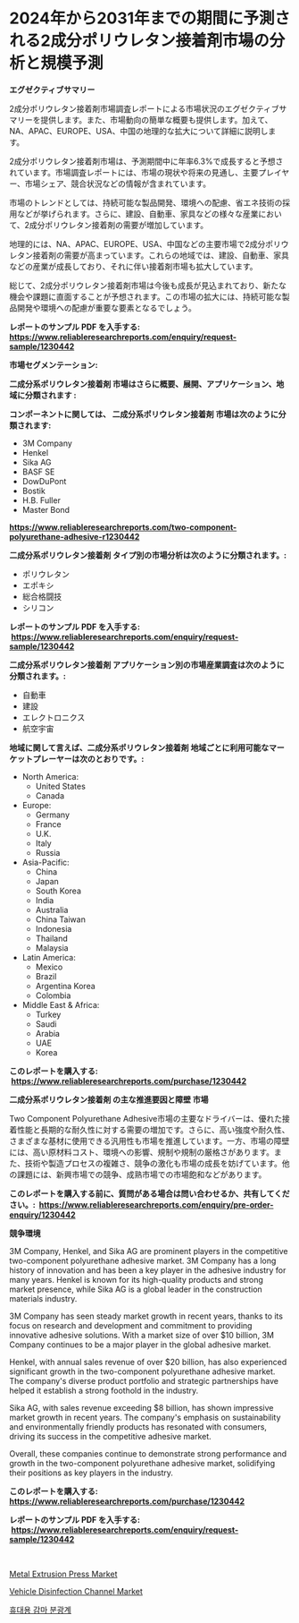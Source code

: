 <p><h1>2024年から2031年までの期間に予測される2成分ポリウレタン接着剤市場の分析と規模予測</h1></p><p><strong>エグゼクティブサマリー</strong></p>
<p><p>2成分ポリウレタン接着剤市場調査レポートによる市場状況のエグゼクティブサマリーを提供します。また、市場動向の簡単な概要も提供します。加えて、NA、APAC、EUROPE、USA、中国の地理的な拡大について詳細に説明します。</p><p>2成分ポリウレタン接着剤市場は、予測期間中に年率6.3%で成長すると予想されています。市場調査レポートには、市場の現状や将来の見通し、主要プレイヤー、市場シェア、競合状況などの情報が含まれています。</p><p>市場のトレンドとしては、持続可能な製品開発、環境への配慮、省エネ技術の採用などが挙げられます。さらに、建設、自動車、家具などの様々な産業において、2成分ポリウレタン接着剤の需要が増加しています。</p><p>地理的には、NA、APAC、EUROPE、USA、中国などの主要市場で2成分ポリウレタン接着剤の需要が高まっています。これらの地域では、建設、自動車、家具などの産業が成長しており、それに伴い接着剤市場も拡大しています。</p><p>総じて、2成分ポリウレタン接着剤市場は今後も成長が見込まれており、新たな機会や課題に直面することが予想されます。この市場の拡大には、持続可能な製品開発や環境への配慮が重要な要素となるでしょう。</p></p>
<p><strong>レポートのサンプル PDF を入手する: <a href="https://www.reliableresearchreports.com/enquiry/request-sample/1230442">https://www.reliableresearchreports.com/enquiry/request-sample/1230442</a></strong></p>
<p><strong>市場セグメンテーション:</strong></p>
<p><strong> 二成分系ポリウレタン接着剤 市場はさらに概要、展開、アプリケーション、地域に分類されます :</strong></p>
<p><strong>コンポーネントに関しては、 二成分系ポリウレタン接着剤 市場は次のように分類されます: &nbsp;</strong></p>
<p><ul><li>3M Company</li><li>Henkel</li><li>Sika AG</li><li>BASF SE</li><li>DowDuPont</li><li>Bostik</li><li>H.B. Fuller</li><li>Master Bond</li></ul></p>
<p><strong><a href="https://www.reliableresearchreports.com/two-component-polyurethane-adhesive-r1230442">https://www.reliableresearchreports.com/two-component-polyurethane-adhesive-r1230442</a></strong></p>
<p><strong> 二成分系ポリウレタン接着剤 タイプ別の市場分析は次のように分類されます。:</strong></p>
<p><ul><li>ポリウレタン</li><li>エポキシ</li><li>総合格闘技</li><li>シリコン</li></ul></p>
<p><strong>レポートのサンプル PDF を入手する: &nbsp;<a href="https://www.reliableresearchreports.com/enquiry/request-sample/1230442">https://www.reliableresearchreports.com/enquiry/request-sample/1230442</a></strong></p>
<p><strong> 二成分系ポリウレタン接着剤 アプリケーション別の市場産業調査は次のように分類されます。:</strong></p>
<p><ul><li>自動車</li><li>建設</li><li>エレクトロニクス</li><li>航空宇宙</li></ul></p>
<p><strong>地域に関して言えば、二成分系ポリウレタン接着剤 地域ごとに利用可能なマーケットプレーヤーは次のとおりです。:</strong></p>
<p><ul>
    <li>
        North America:
        <ul>
            <li>United States</li>
            <li>Canada</li>
        </ul>
    </li>
    <li>
        Europe:
        <ul>
            <li>Germany</li>
            <li>France</li>
            <li>U.K.</li>
            <li>Italy</li>
            <li>Russia</li>
        </ul>
    </li>
    <li>
        Asia-Pacific:
        <ul>
            <li>China</li>
            <li>Japan</li>
            <li>South Korea</li>
            <li>India</li>
            <li>Australia</li>
            <li>China Taiwan</li>
            <li>Indonesia</li>
            <li>Thailand</li>
            <li>Malaysia</li>
        </ul>
    </li>
    <li>
        Latin America:
        <ul>
            <li>Mexico</li>
            <li>Brazil</li>
            <li>Argentina Korea</li>
            <li>Colombia</li>
        </ul>
    </li>
    <li>
        Middle East & Africa:
        <ul>
            <li>Turkey</li>
            <li>Saudi</li>
            <li>Arabia</li>
            <li>UAE</li>
            <li>Korea</li>
        </ul>
    </li>
    </ul></p>
<p><strong>このレポートを購入する: &nbsp;<a href="https://www.reliableresearchreports.com/purchase/1230442">https://www.reliableresearchreports.com/purchase/1230442</a></strong></p>
<p><strong>二成分系ポリウレタン接着剤 の主な推進要因と障壁 市場</strong></p>
<p><p>Two Component Polyurethane Adhesive市場の主要なドライバーは、優れた接着性能と長期的な耐久性に対する需要の増加です。さらに、高い強度や耐久性、さまざまな基材に使用できる汎用性も市場を推進しています。一方、市場の障壁には、高い原材料コスト、環境への影響、規制や規制の厳格さがあります。また、技術や製造プロセスの複雑さ、競争の激化も市場の成長を妨げています。他の課題には、新興市場での競争、成熟市場での市場飽和などがあります。</p></p>
<p><strong>このレポートを購入する前に、質問がある場合は問い合わせるか、共有してください。:&nbsp; <a href="https://www.reliableresearchreports.com/enquiry/pre-order-enquiry/1230442">https://www.reliableresearchreports.com/enquiry/pre-order-enquiry/1230442</a></strong></p>
<p><strong>競争環境</strong></p>
<p><p>3M Company, Henkel, and Sika AG are prominent players in the competitive two-component polyurethane adhesive market. 3M Company has a long history of innovation and has been a key player in the adhesive industry for many years. Henkel is known for its high-quality products and strong market presence, while Sika AG is a global leader in the construction materials industry.</p><p>3M Company has seen steady market growth in recent years, thanks to its focus on research and development and commitment to providing innovative adhesive solutions. With a market size of over $10 billion, 3M Company continues to be a major player in the global adhesive market.</p><p>Henkel, with annual sales revenue of over $20 billion, has also experienced significant growth in the two-component polyurethane adhesive market. The company's diverse product portfolio and strategic partnerships have helped it establish a strong foothold in the industry.</p><p>Sika AG, with sales revenue exceeding $8 billion, has shown impressive market growth in recent years. The company's emphasis on sustainability and environmentally friendly products has resonated with consumers, driving its success in the competitive adhesive market.</p><p>Overall, these companies continue to demonstrate strong performance and growth in the two-component polyurethane adhesive market, solidifying their positions as key players in the industry.</p></p>
<p><strong>このレポートを購入する: &nbsp; <a href="https://www.reliableresearchreports.com/purchase/1230442">https://www.reliableresearchreports.com/purchase/1230442</a></strong></p>
<p><strong>レポートのサンプル PDF を入手する: &nbsp;<a href="https://www.reliableresearchreports.com/enquiry/request-sample/1230442">https://www.reliableresearchreports.com/enquiry/request-sample/1230442</a></strong><strong></strong></p>
<p>&nbsp;</p>
<p><p><a href="https://github.com/Glendatilghmankmgz0rbhwpy/Market-Research-Report-List-2/blob/main/metal-extrusion-press-market.md">Metal Extrusion Press Market</a></p><p><a href="https://github.com/dx0328/Market-Research-Report-List-2/blob/main/vehicle-disinfection-channel-market.md">Vehicle Disinfection Channel Market</a></p><p><a href="https://github.com/fernandotryO5lson96765/Market-Research-Report-List-1/blob/main/890107028662.md">휴대용 감마 분광계</a></p></p>